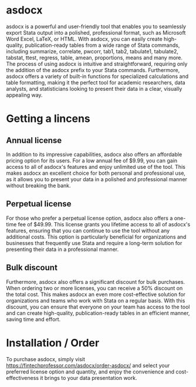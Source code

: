 # asdocx
asdocx is a powerful and user-friendly tool that enables you to seamlessly export Stata output into a polished, professional format, such as Microsoft Word Excel, LaTeX, or HTML. With asdocx, you can easily create high-quality, publication-ready tables from a wide range of Stata commands, including summarize, correlate, pwcorr, tab1, tab2, tabulate1, tabulate2, tabstat, ttest, regress, table, amean, proportions, means and many more. The process of using asdocx is intuitive and straightforward, requiring only the addition of the asdocx prefix to your Stata commands. Furthermore, asdocx offers a variety of built-in functions for specialized calculations and table formatting, making it the perfect tool for academic researchers, data analysts, and statisticians looking to present their data in a clear, visually appealing way.
# Getting a lincens
## Annual license
In addition to its impressive capabilities, asdocx also offers an affordable pricing option for its users. For a low annual fee of $9.99, you can gain access to all of asdocx's features and enjoy unlimited use of the tool. This makes asdocx an excellent choice for both personal and professional use, as it allows you to present your data in a polished and professional manner without breaking the bank.
## Perpetual license
For those who prefer a perpetual license option, asdocx also offers a one-time fee of $49.99. This license grants you lifetime access to all of asdocx's features, ensuring that you can continue to use the tool without any additional costs. This option is particularly beneficial for organizations and businesses that frequently use Stata and require a long-term solution for presenting their data in a professional manner.
## Bulk discount
Furthermore, asdocx also offers a significant discount for bulk purchases. When ordering two or more licenses, you can receive a 50% discount on the total cost. This makes asdocx an even more cost-effective solution for organizations and teams who work with Stata on a regular basis. With this discount, you can ensure that everyone on your team has access to the tool and can create high-quality, publication-ready tables in an efficient manner, saving time and effort.
# Installation / Order
To purchase asdocx, simply visit https://fintechprofessor.com/asdocx/order-asdocx/ and select your preferred license option and quantity, and enjoy the convenience and cost-effectiveness it brings to your data presentation work.
